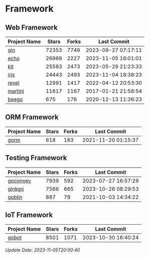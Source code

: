 # Framework

## Web Framework
| Project Name | Stars | Forks | Last Commit |
| ------------ | ----- | ----- | ----------- |
| [gin](https://github.com/gin-gonic/gin) | 72353 | 7749 | 2023-09-27 07:17:11 |
| [echo](https://github.com/labstack/echo) | 26969 | 2227 | 2023-11-05 16:01:01 |
| [kit](https://github.com/go-kit/kit) | 25583 | 2473 | 2023-05-29 21:23:33 |
| [iris](https://github.com/kataras/iris) | 24443 | 2493 | 2023-11-04 18:38:23 |
| [revel](https://github.com/revel/revel) | 12991 | 1417 | 2022-04-12 20:53:30 |
| [martini](https://github.com/go-martini/martini) | 11617 | 1167 | 2017-01-21 21:58:54 |
| [beego](https://github.com/astaxie/beego) | 675 | 176 | 2020-12-13 11:36:23 |

## ORM Framework
| Project Name | Stars | Forks | Last Commit |
| ------------ | ----- | ----- | ----------- |
| [gorm](https://github.com/jinzhu/gorm) | 618 | 183 | 2021-11-20 01:15:37 |

## Testing Framework
| Project Name | Stars | Forks | Last Commit |
| ------------ | ----- | ----- | ----------- |
| [goconvey](https://github.com/smartystreets/goconvey) | 7939 | 592 | 2023-07-27 16:57:29 |
| [ginkgo](https://github.com/onsi/ginkgo) | 7566 | 665 | 2023-10-26 08:29:53 |
| [goblin](https://github.com/franela/goblin) | 887 | 79 | 2021-10-03 14:34:22 |

## IoT Framework
| Project Name | Stars | Forks | Last Commit |
| ------------ | ----- | ----- | ----------- |
| [gobot](https://github.com/hybridgroup/gobot) | 8501 | 1071 | 2023-10-30 16:40:24 |

*Update Date: 2023-11-05T20:00:40*